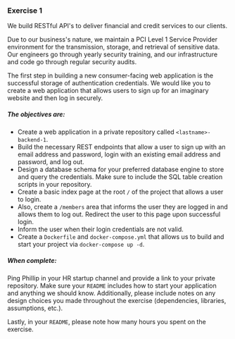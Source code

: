 ### Exercise 1

We build RESTful API's to deliver financial and credit services to our clients.

Due to our business's nature, we maintain a PCI Level 1 Service Provider environment for the transmission, storage, and retrieval of sensitive data. Our engineers go through yearly security training, and our infrastructure and code go through regular security audits.

The first step in building a new consumer-facing web application is the successful storage of authentication credentials. We would like you to create a web application that allows users to sign up for an imaginary website and then log in securely.

##### The objectives are:

- Create a web application in a private repository called `<lastname>-backend-1`.
- Build the necessary REST endpoints that allow a user to sign up with an email address and password, login with an existing email address and password, and log out.
- Design a database schema for your preferred database engine to store and query the credentials. Make sure to include the SQL table creation scripts in your repository.
- Create a basic index page at the root `/` of the project that allows a user to login.
- Also, create a `/members` area that informs the user they are logged in and allows them to log out. Redirect the user to this page upon successful login.
- Inform the user when their login credentials are not valid.
- Create a `Dockerfile` and `docker-compose.yml` that allows us to build and start your project via `docker-compose up -d`. 

##### When complete:

Ping Phillip in your HR startup channel and provide a link to your private repository. Make sure your `README` includes how to start your application and anything we should know. Additionally, please include notes on any design choices you made throughout the exercise (dependencies, libraries, assumptions, etc.).

Lastly, in your `README`, please note how many hours you spent on the exercise.